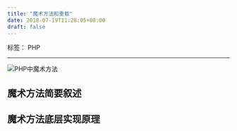 ```yaml
---
title: "魔术方法和重载"
date: 2018-07-19T11:28:05+08:00
draft: false
---
```


标签： PHP

---
![PHP中魔术方法][1]
## 魔术方法简要叙述
## 魔术方法底层实现原理



  [1]: https://upload-images.jianshu.io/upload_images/1594723-5813e1eb121f6be6.png?imageMogr2/auto-orient/strip%7CimageView2/2/w/2400